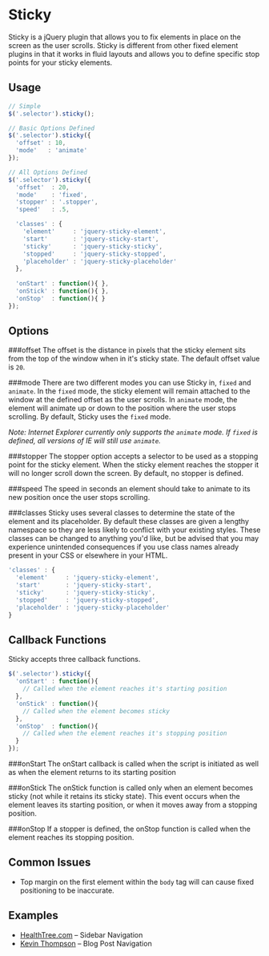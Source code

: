 Sticky
====================
Sticky is a jQuery plugin that allows you to fix elements in place on the screen as the user scrolls. Sticky is different from other fixed element plugins in that it works in fluid layouts and allows you to define specific stop points for your sticky elements.

Usage
--------------------

``` javascript
// Simple
$('.selector').sticky();

// Basic Options Defined
$('.selector').sticky({
  'offset' : 10,
  'mode'   : 'animate'
});

// All Options Defined
$('.selector').sticky({
  'offset'  : 20,
  'mode'    : 'fixed',
  'stopper' : '.stopper',
  'speed'   : .5,

  'classes' : {
    'element'     : 'jquery-sticky-element',
    'start'       : 'jquery-sticky-start',
    'sticky'      : 'jquery-sticky-sticky',
    'stopped'     : 'jquery-sticky-stopped',
    'placeholder' : 'jquery-sticky-placeholder'
  },
  
  'onStart' : function(){ },
  'onStick' : function(){ },
  'onStop'  : function(){ }
});
```

Options
--------------------
###offset
The offset is the distance in pixels that the sticky element sits from the top of the window when in it's 
sticky state. The default offset value is `20`.

###mode
There are two different modes you can use Sticky in, `fixed` and `animate`. In the `fixed` mode, the sticky 
element will remain attached to the window at the defined offset as the user scrolls. In `animate` mode, 
the element will animate up or down to the position where the user stops scrolling. By default, Sticky uses 
the `fixed` mode.

*Note: Internet Explorer currently only supports the `animate` mode. If `fixed` is defined, all versions of IE will still use `animate`.*

###stopper
The stopper option accepts a selector to be used as a stopping point for the sticky element. When the sticky 
element reaches the stopper it will no longer scroll down the screen. By default, no stopper is defined.

###speed
The speed in seconds an element should take to animate to its new position once the user stops scrolling.

###classes
Sticky uses several classes to determine the state of the element and its placeholder. By default these classes
are given a lengthy namespace so they are less likely to conflict with your existing styles. These classes can
be changed to anything you'd like, but be advised that you may experience unintended consequences if you use
class names already present in your CSS or elsewhere in your HTML.

``` javascript
'classes' : {
  'element'     : 'jquery-sticky-element',
  'start'       : 'jquery-sticky-start',
  'sticky'      : 'jquery-sticky-sticky',
  'stopped'     : 'jquery-sticky-stopped',
  'placeholder' : 'jquery-sticky-placeholder'
}
```

Callback Functions
--------------------
Sticky accepts three callback functions.
``` javascript
$('.selector').sticky({
  'onStart' : function(){
    // Called when the element reaches it's starting position
  },
  'onStick' : function(){
    // Called when the element becomes sticky
  },
  'onStop'  : function(){
    // Called when the element reaches it's stopping position
  }
});
```
  
###onStart
The onStart callback is called when the script is initiated as well as when the element returns to its starting position
  
###onStick
The onStick function is called only when an element becomes sticky (not while it retains its sticky state). This event occurs when the element leaves its starting position, or when it moves away from a stopping position.
  
###onStop
If a stopper is defined, the onStop function is called when the element reaches its stopping position.

Common Issues
--------------------
- Top margin on the first element within the `body` tag will can cause fixed positioning to be inaccurate.

Examples
--------------------
* [HealthTree.com](http://www.healthtree.com/news/) – Sidebar Navigation
* [Kevin Thompson](http://kevinthompson.info/) – Blog Post Navigation
